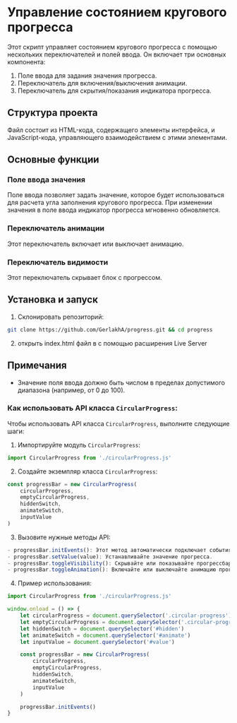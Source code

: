 # Управление состоянием кругового прогресса

Этот скрипт управляет состоянием кругового прогресса с помощью нескольких переключателей и полей ввода. Он включает три основных компонента:

1. Поле ввода для задания значения прогресса.
2. Переключатель для включения/выключения анимации.
3. Переключатель для скрытия/показания индикатора прогресса.

## Структура проекта

Файл состоит из HTML-кода, содержащего элементы интерфейса, и JavaScript-кода, управляющего взаимодействием с этими элементами.

## Основные функции

### Поле ввода значения

Поле ввода позволяет задать значение, которое будет использоваться для расчета угла заполнения кругового прогресса. При изменении значения в поле ввода индикатор прогресса мгновенно обновляется.

### Переключатель анимации

Этот переключатель включает или выключает анимацию.

### Переключатель видимости

Этот переключатель скрывает блок с прогрессом.

## Установка и запуск

1. Склонировать репозиторий:

```bash
git clone https://github.com/GerlakhA/progress.git && cd progress
```

2. открыть index.html файл в с помощью расширения Live Server

## Примечания

- Значение поля ввода должно быть числом в пределах допустимого диапазона (например, от 0 до 100).

### Как использовать API класса `CircularProgress`:

Чтобы использовать API класса `CircularProgress`, выполните следующие шаги:

1. Импортируйте модуль `CircularProgress`:

```javascript
import CircularProgress from './circularProgress.js'
```

2. Создайте экземпляр класса `CircularProgress`:

```javascript
const progressBar = new CircularProgress(
	circularProgress,
	emptyCircularProgress,
	hiddenSwitch,
	animateSwitch,
	inputValue
)
```

3. Вызовите нужные методы API:

```javascript
- progressBar.initEvents(): Этот метод автоматически подключает события к элементам интерфейса
- progressBar.setValue(value): Устанавливайте значение прогресса.
- progressBar.toggleVisibility(): Скрывайте или показывайте прогрессбар.
- progressBar.toggleAnimation(): Включайте или выключайте анимацию прогресса.
```

4. Пример использования:

```javascript
import CircularProgress from './circularProgress.js'

window.onload = () => {
	let circularProgress = document.querySelector('.circular-progress')
	let emptyCircularProgress = document.querySelector('.circular-progress-empty')
	let hiddenSwitch = document.querySelector('#hidden')
	let animateSwitch = document.querySelector('#animate')
	let inputValue = document.querySelector('#value')

	const progressBar = new CircularProgress(
		circularProgress,
		emptyCircularProgress,
		hiddenSwitch,
		animateSwitch,
		inputValue
	)

	progressBar.initEvents()
}
```
